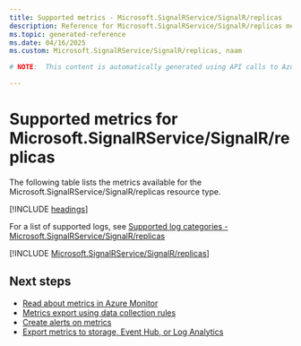 ```yaml
---
title: Supported metrics - Microsoft.SignalRService/SignalR/replicas
description: Reference for Microsoft.SignalRService/SignalR/replicas metrics in Azure Monitor.
ms.topic: generated-reference
ms.date: 04/16/2025
ms.custom: Microsoft.SignalRService/SignalR/replicas, naam

# NOTE:  This content is automatically generated using API calls to Azure. Any edits made on these files will be overwritten in the next run of the script. 

---
```


  
# Supported metrics for Microsoft.SignalRService/SignalR/replicas
  
The following table lists the metrics available for the Microsoft.SignalRService/SignalR/replicas resource type.  
  
  
[!INCLUDE [headings](~/reusable-content/ce-skilling/azure/includes/azure-monitor/reference/metrics/metrics-headings.md)]  
  
  
  
For a list of supported logs, see [Supported log categories - Microsoft.SignalRService/SignalR/replicas](../supported-logs/microsoft-signalrservice-signalr-replicas-logs.md)  
  
 

[!INCLUDE [Microsoft.SignalRService/SignalR/replicas](~/reusable-content/ce-skilling/azure/includes/azure-monitor/reference/metrics/microsoft-signalrservice-signalr-replicas-metrics-include.md)]  



## Next steps

- [Read about metrics in Azure Monitor](/azure/azure-monitor/data-platform)
- [Metrics export using data collection rules](/azure/azure-monitor/essentials/data-collection-metrics)
- [Create alerts on metrics](/azure/azure-monitor/alerts/alerts-overview)
- [Export metrics to storage, Event Hub, or Log Analytics](/azure/azure-monitor/essentials/platform-logs-overview)
